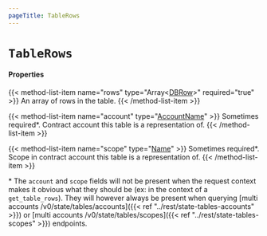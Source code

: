 ```yaml
---
pageTitle: TableRows
---
```


# `TableRows`

#### Properties

{{< method-list-item name="rows" type="Array&lt;[DBRow](/eosio/public-apis/reference/types/dbrow)&gt;" required="true" >}}
  An array of rows in the table.
{{< /method-list-item >}}

{{< method-list-item name="account" type="[AccountName](/eosio/public-apis/reference/types/accountname)" >}}
  Sometimes required*. Contract account this table is a representation of.
{{< /method-list-item >}}

{{< method-list-item name="scope" type="[Name](/eosio/public-apis/reference/types/name)" >}}
  Sometimes required*. Scope in contract account this table is a representation of.
{{< /method-list-item >}}

\* The `account` and `scope` fields will not be present when the request context makes it obvious what they should be (ex: in the context of a `get_table_rows`). They will however always be present when querying [multi accounts /v0/state/tables/accounts]({{< ref "../rest/state-tables-accounts" >}}) or [multi accounts /v0/state/tables/scopes]({{< ref "../rest/state-tables-scopes" >}}) endpoints.
